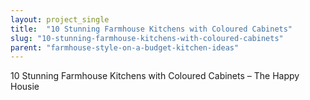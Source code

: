 ```yaml
---
layout: project_single
title:  "10 Stunning Farmhouse Kitchens with Coloured Cabinets"
slug: "10-stunning-farmhouse-kitchens-with-coloured-cabinets"
parent: "farmhouse-style-on-a-budget-kitchen-ideas"
---
```

10 Stunning Farmhouse Kitchens with Coloured Cabinets – The Happy Housie